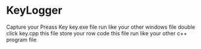 # KeyLogger
Capture your Preass Key
key.exe file run like your other windows file double click
key.cpp this file store your row code 
this file run like your other c++ program file
